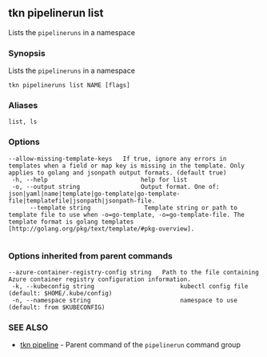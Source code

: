 ## tkn pipelinerun list

Lists the `pipelineruns` in a namespace

### Synopsis

Lists the `pipelineruns` in a namespace

```
tkn pipelineruns list NAME [flags]
```

### Aliases

```
list, ls
```

### Options

```
--allow-missing-template-keys   If true, ignore any errors in templates when a field or map key is missing in the template. Only applies to golang and jsonpath output formats. (default true)
 -h, --help                          help for list
 -o, --output string                 Output format. One of: json|yaml|name|template|go-template|go-template-file|templatefile|jsonpath|jsonpath-file.
      --template string               Template string or path to template file to use when -o=go-template, -o=go-template-file. The template format is golang templates [http://golang.org/pkg/text/template/#pkg-overview].


```

### Options inherited from parent commands

```
--azure-container-registry-config string   Path to the file containing Azure container registry configuration information.
 -k, --kubeconfig string                        kubectl config file (default: $HOME/.kube/config)
 -n, --namespace string                         namespace to use (default: from $KUBECONFIG)
```

### SEE ALSO

* [tkn pipeline](tkn_pipelinerun.md)	 - Parent command of the `pipelinerun` command group